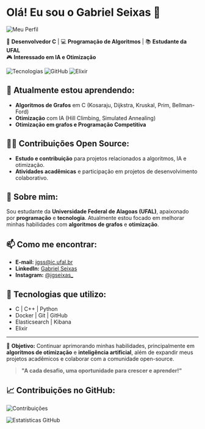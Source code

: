 # Olá! Eu sou o Gabriel Seixas 👋

![Meu Perfil]([https://avatars.githubusercontent.com/u/XXXXX?v=4](https://avatars.githubusercontent.com/u/101992372?s=400&u=bd2bd49692727154c26c99dcdf2fbdc7e51ace16&v=4))

🚀 **Desenvolvedor C** | 💻 **Programação de Algoritmos** | 📚 **Estudante da UFAL**  
🎮 **Interessado em IA e Otimização**

![Tecnologias](https://img.shields.io/badge/Tech-C%20%7C%20C++%20%7C%20Python-blue) ![GitHub](https://img.shields.io/badge/Version-GitHub%20User-green) ![Elixir](https://img.shields.io/badge/Elixir-v1.14.2-red)

## 🌱 Atualmente estou aprendendo:
- **Algoritmos de Grafos** em C (Kosaraju, Dijkstra, Kruskal, Prim, Bellman-Ford)
- **Otimização** com IA (Hill Climbing, Simulated Annealing)
- **Otimização em grafos e Programação Competitiva**

## 🧑‍💻 Contribuições Open Source:
- **Estudo e contribuição** para projetos relacionados a algoritmos, IA e otimização.
- **Atividades acadêmicas** e participação em projetos de desenvolvimento colaborativo.

## 💼 Sobre mim:
Sou estudante da **Universidade Federal de Alagoas (UFAL)**, apaixonado por **programação** e **tecnologia**. Atualmente estou focado em melhorar minhas habilidades com **algoritmos de grafos** e **otimização**.

## 📫 Como me encontrar:
- **E-mail:** jgss@ic.ufal.br
- **LinkedIn:** [Gabriel Seixas](www.linkedin.com/in/jgseixas)
- **Instagram:** [@jgseixas_](https://www.instagram.com/jgseixas/)

## 🔧 Tecnologias que utilizo:
- C | C++ | Python
- Docker | Git | GitHub
- Elasticsearch | Kibana
- Elixir

---


🎯 **Objetivo:** Continuar aprimorando minhas habilidades, principalmente em **algoritmos de otimização** e **inteligência artificial**, além de expandir meus projetos acadêmicos e colaborar com a comunidade open-source.

> **"A cada desafio, uma oportunidade para crescer e aprender!"**

## 📈 Contribuições no GitHub:

![Contribuições](https://github-readme-stats.vercel.app/api/top-langs/?username=JGSEIXAS&layout=compact&hide=html,css&langs_count=10&theme=radical)

![Estatísticas GitHub](https://github-readme-stats.vercel.app/api?username=JGSEIXAS&show_icons=true&count_private=true&hide=prs&theme=radical)
